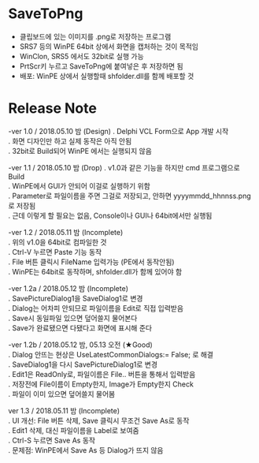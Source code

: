 # SaveToPng
- 클립보드에 있는 이미지를 .png로 저장하는 프로그램
- SRS7 등의 WinPE 64bit 상에서 화면을 캡처하는 것이 목적임
- WinClon, SRS5 에서도 32bit로 실행 가능
- PrtScr키 누르고 SaveToPng에 붙여넣은 후 저장하면 됨
- 배포: WinPE 상에서 실행할때 shfolder.dll를 함께 배포할 것

# Release Note
-ver 1.0 / 2018.05.10 밤 (Design)
 . Delphi VCL Form으로 App 개발 시작 \
 . 화면 디자인만 하고 실제 동작은 아직 안됨 \
 . 32bit로 Build되어 WinPE 에서는 실행되지 않음

-ver 1.1 / 2018.05.10 밤 (Drop)
 . v1.0과 같은 기능을 하지만 cmd 프로그램으로 Build \
 . WinPE에서 GUI가 안되어 이걸로 실행하기 위함 \
 . Parameter로 파일이름을 주면 그걸로 저장되고, 안하면 yyyymmdd_hhnnss.png로 저장됨 \
 . 근데 이렇게 할 필요는 없음, Console이나 GUI나 64bit에서만 실행됨

-ver 1.2 / 2018.05.11 밤 (Incomplete) \
 . 위의 v1.0을 64bit로 컴파일한 것 \
 . Ctrl-V 누르면 Paste 기능 동작 \
 . File 버튼 클릭시 FileName 입력가능 (PE에서 동작안됨) \
 . WinPE는 64bit로 동작하며, shfolder.dll가 함께 있어야 함

-ver 1.2a / 2018.05.12 밤 (Incomplete) \
 . SavePictureDialog1을 SaveDialog1로 변경 \
 . Dialog는 어차피 안되므로 파일이름을 Edit로 직접 입력받음 \
 . Save시 동일파일 있으면 덮어쓸지 물어본다 \
 . Save가 완료됐으면 다됐다고 화면에 표시해 준다

-ver 1.2b / 2018.05.12 밤, 05.13 오전 (★Good) \
 . Dialog 안뜨는 현상은 UseLatestCommonDialogs:= False; 로 해결 \
 . SaveDialog1을 다시 SavePictureDialog1로 변경 \
 . Edit1은 ReadOnly로, 파일이름은 File.. 버튼을 통해서 입력받음 \
 . 저장전에 File이름이 Empty한지, Image가 Empty한지 Check \
 . 파일이 이미 있으면 덮어쓸지 물어봄

ver 1.3 / 2018.05.11 밤 (Incomplete) \
 . UI 개선: File 버튼 삭제, Save 클릭시 무조건 Save As로 동작 \
 . Edit1 삭제, 대신 파일이름을 Label로 보여줌 \
 . Ctrl-S 누르면 Save As 동작 \
 . 문제점: WinPE에서 Save As 등 Dialog가 뜨지 않음


